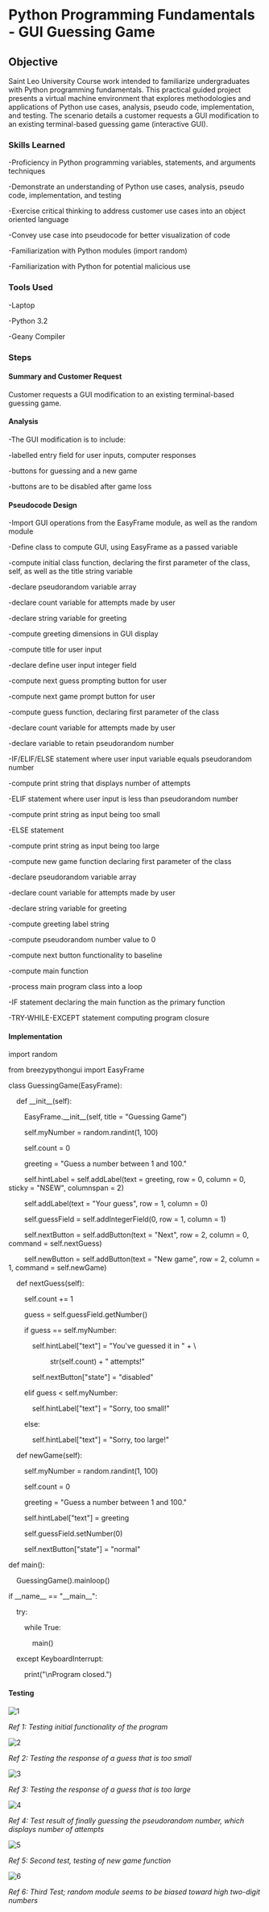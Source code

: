 # Python Programming Fundamentals - GUI Guessing Game
## Objective
Saint Leo University Course work intended to familiarize undergraduates with Python programming fundamentals. This practical guided project presents a virtual machine environment that explores methodologies and applications of Python use cases, analysis, pseudo code, implementation, and testing. The scenario details a customer requests a GUI modification to an existing terminal-based guessing game (interactive GUI).

### Skills Learned
-Proficiency in  Python programming variables, statements, and arguments techniques
<p>-Demonstrate an understanding of Python use cases, analysis, pseudo code, implementation, and testing</p>
<p>-Exercise critical thinking to address customer use cases into an object oriented language</p>
<p>-Convey use case into pseudocode for better visualization of code</p>
<p>-Familiarization with Python modules (import random)</p>
<p>-Familiarization with Python for potential malicious use</p>
  
### Tools Used
-Laptop
<p>-Python 3.2</p>
<p>-Geany Compiler</p>

### Steps
#### Summary and Customer Request
Customer requests a GUI modification to an existing terminal-based guessing game.

#### Analysis
-The GUI modification is to include:
<p>-labelled entry field for user inputs, computer responses</p>
<p>-buttons for guessing and a new game</p>
<p>-buttons are to be disabled after game loss</p>

#### Pseudocode Design
-Import GUI operations from the EasyFrame module, as well as the random module
<p>-Define class to compute GUI, using EasyFrame as a passed variable</p>
<p>-compute initial class function, declaring the first parameter of the class, self, as well as 	the title string variable</p>
<p>-declare pseudorandom variable array</p>
<p>-declare count variable for attempts made by user</p>
<p>-declare string variable for greeting</p>
<p>-compute greeting dimensions in GUI display</p>
<p>-compute title for user input</p>
<p>-declare define user input integer field</p>
<p>-compute next guess prompting button for user</p>
<p>-compute next game prompt button for user</p>
<p>-compute guess function, declaring first parameter of the class</p>
<p>-declare count variable for attempts made by user</p>
<p>-declare variable to retain pseudorandom number</p>
<p>-IF/ELIF/ELSE statement where user input variable equals pseudorandom number</p>
<p>-compute print string that displays number of attempts</p>
<p>-ELIF statement where user input is less than pseudorandom number</p>
<p>-compute print string as input being too small</p>
<p>-ELSE statement</p>
<p>-compute print string as input being too large</p>
<p>-compute new game function declaring first parameter of the class</p>
<p>-declare pseudorandom variable array</p>
<p>-declare count variable for attempts made by user</p>
<p>-declare string variable for greeting</p>
<p>-compute greeting label string</p>
<p>-compute pseudorandom number value to 0</p>
<p>-compute next button functionality to baseline</p>
<p>-compute main function</p>
<p>-process main program class into a loop</p>
<p>-IF statement declaring the main function as the primary function</p>
<p>-TRY-WHILE-EXCEPT statement computing program closure</p>

#### Implementation
<p>import random</p>
<p>from breezypythongui import EasyFrame</p>
<p>class GuessingGame(EasyFrame):</p>
<p>&nbsp;&nbsp;&nbsp;&nbsp;def __init__(self):</p>
<p>&nbsp;&nbsp;&nbsp;&nbsp;&nbsp;&nbsp;&nbsp;&nbsp;EasyFrame.__init__(self, title = "Guessing Game")</p>
<p>&nbsp;&nbsp;&nbsp;&nbsp;&nbsp;&nbsp;&nbsp;&nbsp;self.myNumber = random.randint(1, 100)</p>
<p>&nbsp;&nbsp;&nbsp;&nbsp;&nbsp;&nbsp;&nbsp;&nbsp;self.count = 0</p>
<p>&nbsp;&nbsp;&nbsp;&nbsp;&nbsp;&nbsp;&nbsp;&nbsp;greeting = "Guess a number between 1 and 100."</p>
<p>&nbsp;&nbsp;&nbsp;&nbsp;&nbsp;&nbsp;&nbsp;&nbsp;self.hintLabel = self.addLabel(text = greeting, row = 0, column = 0, sticky = "NSEW", columnspan = 2)</p>
<p>&nbsp;&nbsp;&nbsp;&nbsp;&nbsp;&nbsp;&nbsp;&nbsp;self.addLabel(text = "Your guess", row = 1, column = 0)</p>
<p>&nbsp;&nbsp;&nbsp;&nbsp;&nbsp;&nbsp;&nbsp;&nbsp;self.guessField = self.addIntegerField(0, row = 1, column = 1)</p>
<p>&nbsp;&nbsp;&nbsp;&nbsp;&nbsp;&nbsp;&nbsp;&nbsp;self.nextButton = self.addButton(text = "Next", row = 2, column = 0, command = self.nextGuess)</p>
<p>&nbsp;&nbsp;&nbsp;&nbsp;&nbsp;&nbsp;&nbsp;&nbsp;self.newButton = self.addButton(text = "New game", row = 2, column = 1, command = self.newGame)</p>
<p>&nbsp;&nbsp;&nbsp;&nbsp;def nextGuess(self):</p>
<p>&nbsp;&nbsp;&nbsp;&nbsp;&nbsp;&nbsp;&nbsp;&nbsp;self.count += 1</p>
<p>&nbsp;&nbsp;&nbsp;&nbsp;&nbsp;&nbsp;&nbsp;&nbsp;guess = self.guessField.getNumber()</p>
<p>&nbsp;&nbsp;&nbsp;&nbsp;&nbsp;&nbsp;&nbsp;&nbsp;if guess == self.myNumber:</p>
<p>&nbsp;&nbsp;&nbsp;&nbsp;&nbsp;&nbsp;&nbsp;&nbsp;&nbsp;&nbsp;&nbsp;&nbsp;self.hintLabel["text"] = "You've guessed it in " + \</p>
<p>&nbsp;&nbsp;&nbsp;&nbsp;&nbsp;&nbsp;&nbsp;&nbsp;&nbsp;&nbsp;&nbsp;&nbsp;&nbsp;&nbsp;&nbsp;&nbsp;&nbsp;&nbsp;&nbsp;&nbsp;&nbsp;str(self.count) + " attempts!"</p>
<p>&nbsp;&nbsp;&nbsp;&nbsp;&nbsp;&nbsp;&nbsp;&nbsp;&nbsp;&nbsp;&nbsp;&nbsp;self.nextButton["state"] = "disabled"</p>
<p>&nbsp;&nbsp;&nbsp;&nbsp;&nbsp;&nbsp;&nbsp;&nbsp;elif guess < self.myNumber:</p>
<p>&nbsp;&nbsp;&nbsp;&nbsp;&nbsp;&nbsp;&nbsp;&nbsp;&nbsp;&nbsp;&nbsp;&nbsp;self.hintLabel["text"] = "Sorry, too small!"</p>
<p>&nbsp;&nbsp;&nbsp;&nbsp;&nbsp;&nbsp;&nbsp;&nbsp;else:</p>
<p>&nbsp;&nbsp;&nbsp;&nbsp;&nbsp;&nbsp;&nbsp;&nbsp;&nbsp;&nbsp;&nbsp;&nbsp;self.hintLabel["text"] = "Sorry, too large!"</p>
<p>&nbsp;&nbsp;&nbsp;&nbsp;def newGame(self):</p>
<p>&nbsp;&nbsp;&nbsp;&nbsp;&nbsp;&nbsp;&nbsp;&nbsp;self.myNumber = random.randint(1, 100)</p>
<p>&nbsp;&nbsp;&nbsp;&nbsp;&nbsp;&nbsp;&nbsp;&nbsp;self.count = 0</p>
<p>&nbsp;&nbsp;&nbsp;&nbsp;&nbsp;&nbsp;&nbsp;&nbsp;greeting = "Guess a number between 1 and 100."</p>
<p>&nbsp;&nbsp;&nbsp;&nbsp;&nbsp;&nbsp;&nbsp;&nbsp;self.hintLabel["text"] = greeting</p>
<p>&nbsp;&nbsp;&nbsp;&nbsp;&nbsp;&nbsp;&nbsp;&nbsp;self.guessField.setNumber(0)</p>
<p>&nbsp;&nbsp;&nbsp;&nbsp;&nbsp;&nbsp;&nbsp;&nbsp;self.nextButton["state"] = "normal"</p>
<p>def main():</p>
<p>&nbsp;&nbsp;&nbsp;&nbsp;GuessingGame().mainloop()</p>
<p>if __name__ == "__main__":</p>
<p>&nbsp;&nbsp;&nbsp;&nbsp;try:</p>
<p>&nbsp;&nbsp;&nbsp;&nbsp;&nbsp;&nbsp;&nbsp;&nbsp;while True:</p>
<p>&nbsp;&nbsp;&nbsp;&nbsp;&nbsp;&nbsp;&nbsp;&nbsp;&nbsp;&nbsp;&nbsp;&nbsp;main()</p>
<p>&nbsp;&nbsp;&nbsp;&nbsp;except KeyboardInterrupt:</p>
<p>&nbsp;&nbsp;&nbsp;&nbsp;&nbsp;&nbsp;&nbsp;&nbsp;print("\nProgram closed.")</p>

#### Testing
![1](https://i.imgur.com/msTollL.jpg)
<p><i>Ref 1: Testing initial functionality of the program</i></p>

![2](https://i.imgur.com/uNqWjQs.jpg)
<p><i>Ref 2: Testing the response of a guess that is too small</i></p>

![3](https://i.imgur.com/CSam3X6.jpg)
<p><i>Ref 3: Testing the response of a guess that is too large</i></p>

![4](https://i.imgur.com/xNfskUW.jpg)
<p><i>Ref 4: Test result of finally guessing the pseudorandom number, which displays number of attempts</i></p>

![5](https://i.imgur.com/Sqy6W97.jpg)
<p><i>Ref 5: Second test, testing of new game function</i></p>

![6](https://i.imgur.com/o6NUGCC.jpg)
<p><i>Ref 6: Third Test; random module seems to be biased toward high two-digit numbers</i></p>
